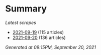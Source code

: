 # Summary
*Latest scrapes*
* [2021-09-19](https://github.com/nuuuwan/news_lk/blob/data/news_lk.2021-09-19.json) (115 articles)
* [2021-09-20](https://github.com/nuuuwan/news_lk/blob/data/news_lk.2021-09-20.json) (136 articles)

*Generated at 09:15PM, September 20, 2021*